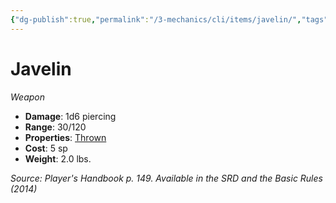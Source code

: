 ```yaml
---
{"dg-publish":true,"permalink":"/3-mechanics/cli/items/javelin/","tags":["ttrpg-cli/compendium/src/5e/phb","ttrpg-cli/item/rarity/none","ttrpg-cli/item/weapon/melee","ttrpg-cli/item/weapon/simple"]}
---
```


# Javelin
*Weapon*  


- **Damage**: 1d6 piercing
- **Range**: 30/120
- **Properties**: [Thrown](3-Mechanics/CLI/rules/item-properties.md#Thrown)
- **Cost**: 5 sp
- **Weight**: 2.0 lbs.

*Source: Player's Handbook p. 149. Available in the <span title='Systems Reference Document (5.1)'>SRD</span> and the Basic Rules (2014)*